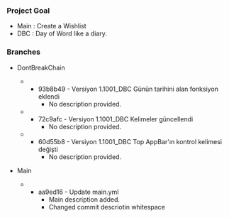 ### Project Goal

- Main : Create a Wishlist
- DBC : Day of Word like a diary. 

### Branches

- DontBreakChain
  -   - 93b8b49 - Versiyon 1.1001_DBC Günün tarihini alan fonksiyon eklendi
        - No description provided.
  -   - 72c9afc - Versiyon 1.1001_DBC Kelimeler güncellendi
        - No description provided.
  -   - 60d55b8 - Versiyon 1.1001_DBC Top AppBar'ın kontrol kelimesi değişti
        - No description provided.

- Main
  -   - aa9ed16 - Update main.yml
        - Main description added.
        - Changed commit descriotin whitespace
